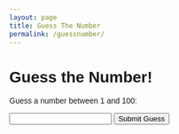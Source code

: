 ```yaml
---
layout: page
title: Guess The Number
permalink: /guessnumber/
---
```


<html lang="en">
<head>
    <meta charset="UTF-8">
    <meta name="viewport" content="width=device-width, initial-scale=1.0">
    <title>Guess the Number Game</title>
    <style>
        body { font-family: Arial, sans-serif; }
        #result { margin-top: 20px; }
    </style>
</head>
<body>
    <h1>Guess the Number!</h1>
    <p>Guess a number between 1 and 100:</p>
    <input type="number" id="guessInput" />
    <button id="submitGuess">Submit Guess</button>
    <div id="result"></div>
    <button id="resetGame" style="display:none;">Play Again</button>
    <script>
        let randomNumber = Math.floor(Math.random() * 100) + 1;
        let attempts = 0;
        const resultDiv = document.getElementById('result');
        const guessInput = document.getElementById('guessInput');
        const submitGuessButton = document.getElementById('submitGuess');
        const resetButton = document.getElementById('resetGame');
        submitGuessButton.addEventListener('click', checkGuess);
        resetButton.addEventListener('click', resetGame);
        function checkGuess() {
            const userGuess = Number(guessInput.value);
            attempts++;
            if (userGuess < 1 || userGuess > 100) {
                resultDiv.textContent = 'Please enter a number between 1 and 100.';
            } else if (userGuess < randomNumber) {
                resultDiv.textContent = 'Too low! Try again.';
            } else if (userGuess > randomNumber) {
                resultDiv.textContent = 'Too high! Try again.';
            } else {
                resultDiv.textContent = `Congratulations! You've guessed the number ${randomNumber} in ${attempts} attempts.`;
                submitGuessButton.disabled = true;
                resetButton.style.display = 'block';
            }
        }
        function resetGame() {
            randomNumber = Math.floor(Math.random() * 100) + 1;
            attempts = 0;
            resultDiv.textContent = '';
            guessInput.value = '';
            submitGuessButton.disabled = false;
            resetButton.style.display = 'none';
        }
    </script>
</body>
</html>
